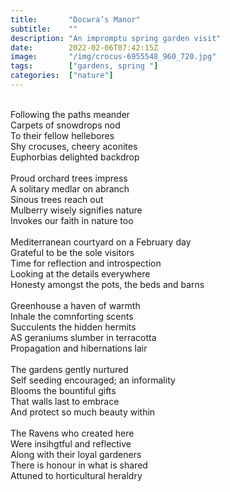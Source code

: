 ```yaml
---
title:       "Docwra’s Manor"
subtitle:    ""
description: "An impromptu spring garden visit"
date:        2022-02-06T07:42:15Z
image:       "/img/crocus-6955548_960_720.jpg"
tags:        ["gardens, spring "]
categories:  ["nature"]
---
```

<br>Following the paths meander
<br>Carpets of snowdrops nod
<br>To their fellow hellebores
<br>Shy crocuses, cheery aconites
<br>Euphorbias delighted backdrop
<br>
<br>Proud orchard trees impress
<br>A solitary medlar on abranch
<br>Sinous trees reach out
<br>Mulberry wisely signifies nature
<br>Invokes our faith in nature too
<br>
<br>Mediterranean courtyard on a February day
<br>Grateful to be the sole visitors
<br>Time for reflection and introspection
<br>Looking at the details everywhere
<br>Honesty amongst the pots, the beds and barns
<br>
<br>Greenhouse a haven of warmth
<br>Inhale the comnforting scents
<br>Succulents the hidden hermits
<br>AS geraniums slumber in terracotta
<br>Propagation and hibernations lair
<br>
<br>The gardens gently nurtured
<br>Self seeding encouraged; an informality
<br>Blooms the bountiful gifts
<br>That walls last to embrace
<br>And protect so much beauty within
<br>
<br>The Ravens who created here
<br>Were insihgtful and reflective
<br>Along with their loyal gardeners
<br>There is honour in what is shared
<br>Attuned to horticultural heraldry
<br><br>
